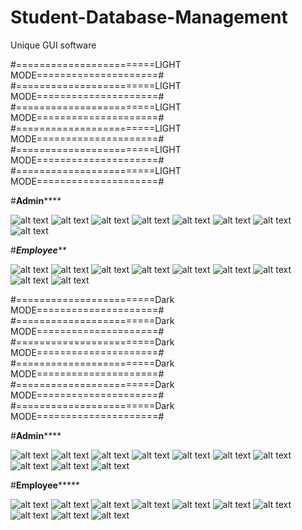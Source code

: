 # Student-Database-Management
Unique GUI software

#========================LIGHT MODE=====================#
#========================LIGHT MODE=====================#
#========================LIGHT MODE=====================#
#========================LIGHT MODE=====================#
#========================LIGHT MODE=====================#
#========================LIGHT MODE=====================#

#******************Admin**********************

![alt text](https://github.com/aj14799/Advance-Student-Management-System/blob/master/GUI%20OUTPUT/Screenshots/Screenshot%20(142).png)
![alt text](https://github.com/aj14799/Advance-Student-Management-System/blob/master/GUI%20OUTPUT/Screenshots/Screenshot%20(143).png)
![alt text](https://github.com/aj14799/Advance-Student-Management-System/blob/master/GUI%20OUTPUT/Screenshots/Screenshot%20(144).png)
![alt text](https://github.com/aj14799/Advance-Student-Management-System/blob/master/GUI%20OUTPUT/Screenshots/Screenshot%20(145).png)
![alt text](https://github.com/aj14799/Advance-Student-Management-System/blob/master/GUI%20OUTPUT/Screenshots/Screenshot%20(146).png)
![alt text](https://github.com/aj14799/Advance-Student-Management-System/blob/master/GUI%20OUTPUT/Screenshots/Screenshot%20(147).png)
![alt text](https://github.com/aj14799/Advance-Student-Management-System/blob/master/GUI%20OUTPUT/Screenshots/Screenshot%20(148).png)
![alt text](https://github.com/aj14799/Advance-Student-Management-System/blob/master/GUI%20OUTPUT/Screenshots/Screenshot%20(149).png)

#*****************Employee*******************

![alt text](https://github.com/aj14799/Advance-Student-Management-System/blob/master/GUI%20OUTPUT/Screenshots/Screenshot%20(111).png)
![alt text](https://github.com/aj14799/Advance-Student-Management-System/blob/master/GUI%20OUTPUT/Screenshots/Screenshot%20(112).png)
![alt text](https://github.com/aj14799/Advance-Student-Management-System/blob/master/GUI%20OUTPUT/Screenshots/Screenshot%20(113).png)
![alt text](https://github.com/aj14799/Advance-Student-Management-System/blob/master/GUI%20OUTPUT/Screenshots/Screenshot%20(114).png)
![alt text](https://github.com/aj14799/Advance-Student-Management-System/blob/master/GUI%20OUTPUT/Screenshots/Screenshot%20(115).png)
![alt text](https://github.com/aj14799/Advance-Student-Management-System/blob/master/GUI%20OUTPUT/Screenshots/Screenshot%20(116).png)
![alt text](https://github.com/aj14799/Advance-Student-Management-System/blob/master/GUI%20OUTPUT/Screenshots/Screenshot%20(117).png)
![alt text](https://github.com/aj14799/Advance-Student-Management-System/blob/master/GUI%20OUTPUT/Screenshots/Screenshot%20(118).png)
![alt text](https://github.com/aj14799/Advance-Student-Management-System/blob/master/GUI%20OUTPUT/Screenshots/Screenshot%20(119).png)

#========================Dark MODE=====================#
#========================Dark MODE=====================#
#========================Dark MODE=====================#
#========================Dark MODE=====================#
#========================Dark MODE=====================#
#========================Dark MODE=====================#

#******************Admin**********************

![alt text](https://github.com/aj14799/Advance-Student-Management-System/blob/master/GUI%20OUTPUT/Screenshots/Screenshot%20(120).png)
![alt text](https://github.com/aj14799/Advance-Student-Management-System/blob/master/GUI%20OUTPUT/Screenshots/Screenshot%20(121).png)
![alt text](https://github.com/aj14799/Advance-Student-Management-System/blob/master/GUI%20OUTPUT/Screenshots/Screenshot%20(122).png)
![alt text](https://github.com/aj14799/Advance-Student-Management-System/blob/master/GUI%20OUTPUT/Screenshots/Screenshot%20(123).png)
![alt text](https://github.com/aj14799/Advance-Student-Management-System/blob/master/GUI%20OUTPUT/Screenshots/Screenshot%20(124).png)
![alt text](https://github.com/aj14799/Advance-Student-Management-System/blob/master/GUI%20OUTPUT/Screenshots/Screenshot%20(125).png)
![alt text](https://github.com/aj14799/Advance-Student-Management-System/blob/master/GUI%20OUTPUT/Screenshots/Screenshot%20(126).png)
![alt text](https://github.com/aj14799/Advance-Student-Management-System/blob/master/GUI%20OUTPUT/Screenshots/Screenshot%20(127).png)
![alt text](https://github.com/aj14799/Advance-Student-Management-System/blob/master/GUI%20OUTPUT/Screenshots/Screenshot%20(128).png)
![alt text](https://github.com/aj14799/Advance-Student-Management-System/blob/master/GUI%20OUTPUT/Screenshots/Screenshot%20(129).png)

#****************Employee*********************

![alt text](https://github.com/aj14799/Advance-Student-Management-System/blob/master/GUI%20OUTPUT/Screenshots/Screenshot%20(132).png)
![alt text](https://github.com/aj14799/Advance-Student-Management-System/blob/master/GUI%20OUTPUT/Screenshots/Screenshot%20(133).png)
![alt text](https://github.com/aj14799/Advance-Student-Management-System/blob/master/GUI%20OUTPUT/Screenshots/Screenshot%20(134).png)
![alt text](https://github.com/aj14799/Advance-Student-Management-System/blob/master/GUI%20OUTPUT/Screenshots/Screenshot%20(135).png)
![alt text](https://github.com/aj14799/Advance-Student-Management-System/blob/master/GUI%20OUTPUT/Screenshots/Screenshot%20(136).png)
![alt text](https://github.com/aj14799/Advance-Student-Management-System/blob/master/GUI%20OUTPUT/Screenshots/Screenshot%20(137).png)
![alt text](https://github.com/aj14799/Advance-Student-Management-System/blob/master/GUI%20OUTPUT/Screenshots/Screenshot%20(138).png)
![alt text](https://github.com/aj14799/Advance-Student-Management-System/blob/master/GUI%20OUTPUT/Screenshots/Screenshot%20(139).png)
![alt text](https://github.com/aj14799/Advance-Student-Management-System/blob/master/GUI%20OUTPUT/Screenshots/Screenshot%20(140).png)
![alt text](https://github.com/aj14799/Advance-Student-Management-System/blob/master/GUI%20OUTPUT/Screenshots/Screenshot%20(141).png)


